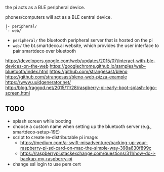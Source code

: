 the pi acts as a BLE peripheral device.

phones/computers will act as a BLE central device.

```
|- peripheral/
`- web/
```

* `peripheral/` the bluetooth peripheral server that is hosted on the pi
* `web/` the bt.smartdeco.ai website, which provides the user interface to pair smartdeco over bluetooth

https://developers.google.com/web/updates/2015/07/interact-with-ble-devices-on-the-web
https://googlechrome.github.io/samples/web-bluetooth/index.html
https://github.com/strangesast/bleno
https://github.com/strangesast/bleno-web-pizza-example
https://www.uuidgenerator.net/
http://blog.fraggod.net/2015/11/28/raspberry-pi-early-boot-splash-logo-screen.html


## TODO

* splash screen while booting
* choose a custom name when setting up the bluetooth server (e.g., smartdeco-setup-19E)
* script to create re-distributable pi image:
   * https://medium.com/a-swift-misadventure/backing-up-your-raspberry-pi-sd-card-on-mac-the-simple-way-398a630f899c
   * https://raspberrypi.stackexchange.com/questions/311/how-do-i-backup-my-raspberry-pi
* change ssl login to use pem cert
